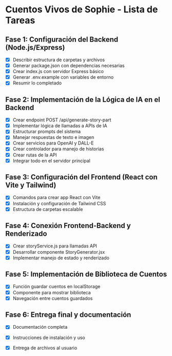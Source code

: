 # Cuentos Vivos de Sophie - Lista de Tareas

## Fase 1: Configuración del Backend (Node.js/Express)
- [x] Describir estructura de carpetas y archivos
- [x] Generar package.json con dependencias necesarias
- [x] Crear index.js con servidor Express básico
- [x] Generar .env.example con variables de entorno
- [x] Resumir lo completado

## Fase 2: Implementación de la Lógica de IA en el Backend
- [x] Crear endpoint POST /api/generate-story-part
- [x] Implementar lógica de llamadas a APIs de IA
- [x] Estructurar prompts del sistema
- [x] Manejar respuestas de texto e imagen
- [x] Crear servicios para OpenAI y DALL-E
- [x] Crear controlador para manejo de historias
- [x] Crear rutas de la API
- [x] Integrar todo en el servidor principal

## Fase 3: Configuración del Frontend (React con Vite y Tailwind)
- [x] Comandos para crear app React con Vite
- [x] Instalación y configuración de Tailwind CSS
- [x] Estructura de carpetas escalable

## Fase 4: Conexión Frontend-Backend y Renderizado
- [x] Crear storyService.js para llamadas API
- [x] Desarrollar componente StoryGenerator.jsx
- [x] Implementar manejo de estado y renderizado

## Fase 5: Implementación de Biblioteca de Cuentos
- [x] Función guardar cuentos en localStorage
- [x] Componente para mostrar biblioteca
- [x] Navegación entre cuentos guardados

## Fase 6: Entrega final y documentación
- [x] Documentación completa
- [x] Instrucciones de instalación y uso
- [x] Entrega de archivos al usuario

